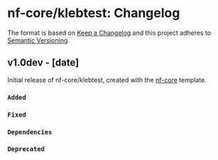 # nf-core/klebtest: Changelog

The format is based on [Keep a Changelog](https://keepachangelog.com/en/1.0.0/)
and this project adheres to [Semantic Versioning](https://semver.org/spec/v2.0.0.html).

## v1.0dev - [date]

Initial release of nf-core/klebtest, created with the [nf-core](https://nf-co.re/) template.

### `Added`

### `Fixed`

### `Dependencies`

### `Deprecated`
